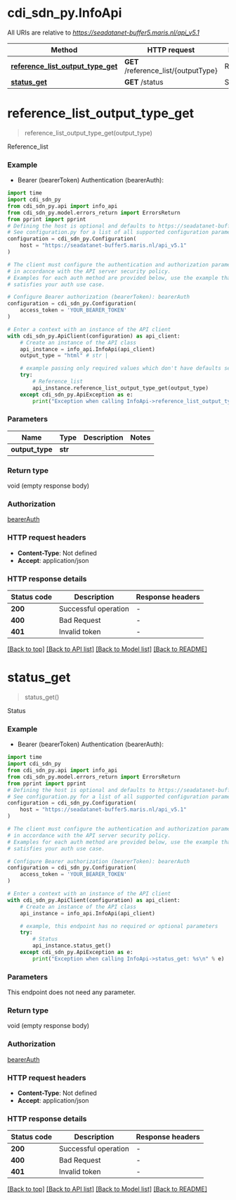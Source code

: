 # cdi_sdn_py.InfoApi

All URIs are relative to *https://seadatanet-buffer5.maris.nl/api_v5.1*

Method | HTTP request | Description
------------- | ------------- | -------------
[**reference_list_output_type_get**](InfoApi.md#reference_list_output_type_get) | **GET** /reference_list/{outputType} | Reference_list
[**status_get**](InfoApi.md#status_get) | **GET** /status | Status


# **reference_list_output_type_get**
> reference_list_output_type_get(output_type)

Reference_list

### Example

* Bearer (bearerToken) Authentication (bearerAuth):

```python
import time
import cdi_sdn_py
from cdi_sdn_py.api import info_api
from cdi_sdn_py.model.errors_return import ErrorsReturn
from pprint import pprint
# Defining the host is optional and defaults to https://seadatanet-buffer5.maris.nl/api_v5.1
# See configuration.py for a list of all supported configuration parameters.
configuration = cdi_sdn_py.Configuration(
    host = "https://seadatanet-buffer5.maris.nl/api_v5.1"
)

# The client must configure the authentication and authorization parameters
# in accordance with the API server security policy.
# Examples for each auth method are provided below, use the example that
# satisfies your auth use case.

# Configure Bearer authorization (bearerToken): bearerAuth
configuration = cdi_sdn_py.Configuration(
    access_token = 'YOUR_BEARER_TOKEN'
)

# Enter a context with an instance of the API client
with cdi_sdn_py.ApiClient(configuration) as api_client:
    # Create an instance of the API class
    api_instance = info_api.InfoApi(api_client)
    output_type = "html" # str | 

    # example passing only required values which don't have defaults set
    try:
        # Reference_list
        api_instance.reference_list_output_type_get(output_type)
    except cdi_sdn_py.ApiException as e:
        print("Exception when calling InfoApi->reference_list_output_type_get: %s\n" % e)
```


### Parameters

Name | Type | Description  | Notes
------------- | ------------- | ------------- | -------------
 **output_type** | **str**|  |

### Return type

void (empty response body)

### Authorization

[bearerAuth](../README.md#bearerAuth)

### HTTP request headers

 - **Content-Type**: Not defined
 - **Accept**: application/json


### HTTP response details

| Status code | Description | Response headers |
|-------------|-------------|------------------|
**200** | Successful operation |  -  |
**400** | Bad Request |  -  |
**401** | Invalid token |  -  |

[[Back to top]](#) [[Back to API list]](../README.md#documentation-for-api-endpoints) [[Back to Model list]](../README.md#documentation-for-models) [[Back to README]](../README.md)

# **status_get**
> status_get()

Status

### Example

* Bearer (bearerToken) Authentication (bearerAuth):

```python
import time
import cdi_sdn_py
from cdi_sdn_py.api import info_api
from cdi_sdn_py.model.errors_return import ErrorsReturn
from pprint import pprint
# Defining the host is optional and defaults to https://seadatanet-buffer5.maris.nl/api_v5.1
# See configuration.py for a list of all supported configuration parameters.
configuration = cdi_sdn_py.Configuration(
    host = "https://seadatanet-buffer5.maris.nl/api_v5.1"
)

# The client must configure the authentication and authorization parameters
# in accordance with the API server security policy.
# Examples for each auth method are provided below, use the example that
# satisfies your auth use case.

# Configure Bearer authorization (bearerToken): bearerAuth
configuration = cdi_sdn_py.Configuration(
    access_token = 'YOUR_BEARER_TOKEN'
)

# Enter a context with an instance of the API client
with cdi_sdn_py.ApiClient(configuration) as api_client:
    # Create an instance of the API class
    api_instance = info_api.InfoApi(api_client)

    # example, this endpoint has no required or optional parameters
    try:
        # Status
        api_instance.status_get()
    except cdi_sdn_py.ApiException as e:
        print("Exception when calling InfoApi->status_get: %s\n" % e)
```


### Parameters
This endpoint does not need any parameter.

### Return type

void (empty response body)

### Authorization

[bearerAuth](../README.md#bearerAuth)

### HTTP request headers

 - **Content-Type**: Not defined
 - **Accept**: application/json


### HTTP response details

| Status code | Description | Response headers |
|-------------|-------------|------------------|
**200** | Successful operation |  -  |
**400** | Bad Request |  -  |
**401** | Invalid token |  -  |

[[Back to top]](#) [[Back to API list]](../README.md#documentation-for-api-endpoints) [[Back to Model list]](../README.md#documentation-for-models) [[Back to README]](../README.md)

